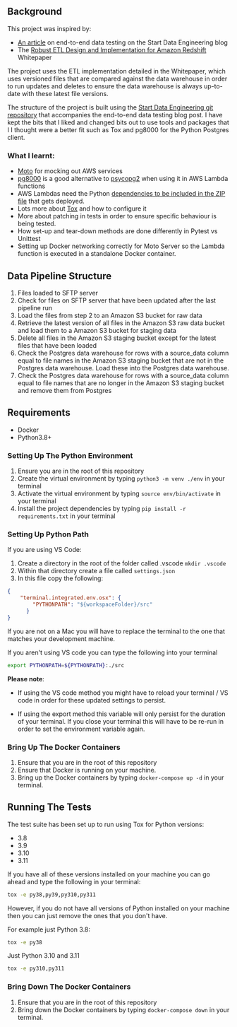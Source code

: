 ## Background

This project was inspired by:

- [An article](https://www.startdataengineering.com/post/setting-up-e2e-tests/) on end-to-end data testing on the Start Data Engineering blog
- The [Robust ETL Design and Implementation for Amazon Redshift](https://redshiftresearchproject.org/white_papers/downloads/robust_etl_design_and_implementation_for_amazon_redshift.html) Whitepaper

The project uses the ETL implementation detailed in the Whitepaper, which uses versioned files that are compared against the data warehouse in order to run updates and deletes to ensure the data warehouse is always up-to-date with these latest file versions.

The structure of the project is built using the [Start Data Engineering git repository](https://github.com/josephmachado/e2e_datapipeline_test) that accompanies the end-to-end data testing blog post. I have kept the bits that I liked and changed bits out to use tools and packages that I  I thought were a better fit such as Tox and pg8000 for the Python Postgres client.

### What I learnt:

- [Moto](https://github.com/getmoto/moto) for mocking out AWS services
- [pg8000](https://github.com/tlocke/pg8000) is a good alternative to [psycopg2](https://github.com/psycopg/psycopg2) when using it in AWS Lambda functions
- AWS Lambdas need the Python [dependencies to be included in the ZIP file](https://docs.aws.amazon.com/lambda/latest/dg/python-package.html#python-package-create-dependencies) that gets deployed.
- Lots more about [Tox](https://tox.wiki/en/latest/user_guide.html) and how to configure it
- More about patching in tests in order to ensure specific behaviour is being tested. 
- How set-up and tear-down methods are done differently in Pytest vs Unittest
- Setting up Docker networking correctly for Moto Server so the Lambda function is executed in a standalone Docker container.

## Data Pipeline Structure

1. Files loaded to SFTP server
2. Check for files on SFTP server that have been updated after the last pipeline run
3. Load the files from step 2 to an Amazon S3 bucket for raw data
4. Retrieve the latest version of all files in the Amazon S3 raw data bucket and load them to a Amazon S3 bucket for staging data
5. Delete all files in the Amazon S3 staging bucket except for the latest files that have been loaded
6. Check the Postgres data warehouse for rows with a source_data column equal to file names in the Amazon S3 staging bucket that are not in the Postgres data warehouse. Load these into the Postgres data warehouse.
7. Check the Postgres data warehouse for rows with a source_data column equal to file names that are no longer in the Amazon S3 staging bucket and remove them from Postgres


## Requirements

- Docker
- Python3.8+

### Setting Up The Python Environment

1. Ensure you are in the root of this repository
2. Create the virtual environment by typing `python3 -m venv ./env` in your terminal
3. Activate the virtual environment by typing `source env/bin/activate` in your terminal
4. Install the project dependencies by typing `pip install -r requirements.txt` in your terminal

### Setting Up Python Path

If you are using VS Code:

1. Create a directory in the root of the folder called .vscode `mkdir .vscode`
2. Within that directory create a file called `settings.json`
3. In this file copy the following:

```json
{
    "terminal.integrated.env.osx": {
        "PYTHONPATH": "${workspaceFolder}/src"
      }
}
```

If you are not on a Mac you will have to replace the terminal to the one that matches your development machine.

If you aren't using VS code you can type the following into your terminal

```bash
export PYTHONPATH=${PYTHONPATH}:./src
```

**Please note**: 

- If using the VS code method you might have to reload your terminal / VS code in order for these updated settings to persist.

- If using the export method this variable will only persist for the duration of your terminal. If you close your terminal this will have to be re-run in order to set the environment variable again.

### Bring Up The Docker Containers

1. Ensure that you are in the root of this repository
2. Ensure that Docker is running on your machine.
3. Bring up the Docker containers by typing `docker-compose up -d` in your terminal.

## Running The Tests

The test suite has been set up to run using Tox for Python versions:

- 3.8
- 3.9
- 3.10
- 3.11

If you have all of these versions installed on your machine you can go ahead and type the following in your terminal:

```bash
tox -e py38,py39,py310,py311
```

However, if you do not have all versions of Python installed on your machine then you can just remove the ones that you don't have.

For example just Python 3.8:

```bash
tox -e py38
```

Just Python 3.10 and 3.11

```bash
tox -e py310,py311
```

### Bring Down The Docker Containers

1. Ensure that you are in the root of this repository
2. Bring down the Docker containers by typing `docker-compose down` in your terminal.
